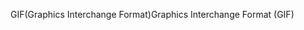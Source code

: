 <span data-ttu-id="84686-101">GIF(Graphics Interchange Format)</span><span class="sxs-lookup"><span data-stu-id="84686-101">Graphics Interchange Format (GIF)</span></span>